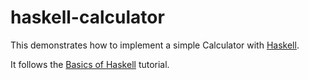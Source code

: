 # haskell-calculator

This demonstrates how to implement a simple Calculator with [Haskell][1].

It follows the [Basics of Haskell][2] tutorial.

[1]: https://www.haskell.org
[2]: https://www.schoolofhaskell.com/school/starting-with-haskell/basics-of-haskell